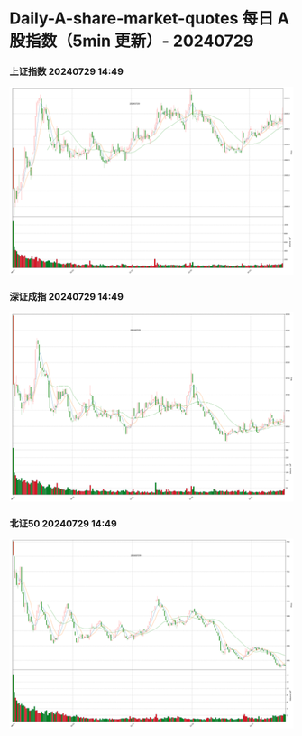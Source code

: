 
# Daily-A-share-market-quotes 每日 A 股指数（5min 更新）- 20240729

### 上证指数 20240729 14:49
![](./fig/2024/7/20240729-sh000001.png)

### 深证成指 20240729 14:49
![](./fig/2024/7/20240729-sz399001.png)

### 北证50 20240729 14:49
![](./fig/2024/7/20240729-bj899050.png)
